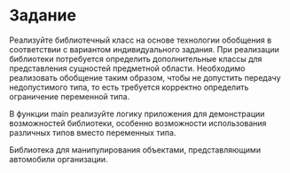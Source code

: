 # Задание

Реализуйте библиотечный класс на основе технологии обобщения в соответствии с вариантом индивидуального задания. При
реализации библиотеки потребуется определить дополнительные классы для представления сущностей предметной области.
Необходимо реализовать обобщение таким образом, чтобы не допустить передачу недопустимого типа, то есть требуется
корректно определить ограничение переменной типа.

В функции main реализуйте логику приложения для демонстрации возможностей библиотеки, особенно возможности использования
различных типов вместо переменных типа.

Библиотека для манипулирования объектами, представляющими автомобили организации.